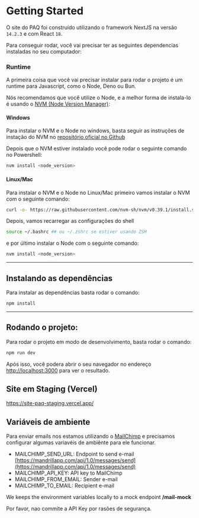 # Getting Started

O site do PAQ foi construído utilizando o framework NextJS na versão `14.2.3` e com React `18`.

Para conseguir rodar, você vai precisar ter as seguintes dependencias instaladas no seu computador:

### Runtime

A primeira coisa que você vai precisar instalar para rodar o projeto é um runtime para Javascript, como o Node, Deno ou Bun.

Nós recomendamos que você utilize o Node, e a melhor forma de instala-lo é usando o [NVM (Node Version Manager)](https://github.com/nvm-sh/nvm):

#### Windows

Para instalar o NVM e o Node no windows, basta seguir as instruções de instação do NVM no [repositório oficial no Github](https://github.com/coreybutler/nvm-windows#installation--upgrades)

Depois que o NVM estiver instalado você pode rodar o seguinte comando no Powershell:

```powershell
nvm install <node_version>
```

#### Linux/Mac

Para instalar o NVM e o Node no Linux/Mac primeiro vamos instalar o NVM com o seguinte comando:

```bash
curl -o- https://raw.githubusercontent.com/nvm-sh/nvm/v0.39.1/install.sh | bash
```

Depois, vamos recarregar as configurações do shell

```bash
source ~/.bashrc ## ou ~/.zshrc se estiver usando ZSH
```

e por último instalar o Node com o seguinte comando:

```bash
nvm install <node_version>
```

---

## Instalando as dependências

Para instalar as dependências basta rodar o comando:

```bash
npm install
```

---

## Rodando o projeto:

Para rodar o projeto em modo de desenvolvimento, basta rodar o comando:

```bash
npm run dev
```

Após isso, você podera abrir o seu navegador no endereço [http://localhost:3000](http://localhost:3000) para ver o resultado.


## Site em Staging (Vercel)

https://site-paq-staging.vercel.app/

## Variáveis de ambiente

Para enviar emails nos estamos utilizando o [MailChimp](https://mailchimp.com/developer/transactional/guides/send-first-email/) e precisamos configurar algumas variavéis de ambiênte para ele funcionar.

- MAILCHIMP_SEND_URL: Endpoint to send e-mail [https://mandrillapp.com/api/1.0/messages/send](https://mandrillapp.com/api/1.0/messages/send)
- MAILCHIMP_API_KEY: API key to MailChimp
- MAILCHIMP_FROM_EMAIL: Sender e-mail
- MAILCHIMP_TO_EMAIL: Recipient e-mail

We keeps the environment variables locally to a mock endpoint **/mail-mock**

Por favor, nao commite a API Key por rasões de segurança.

